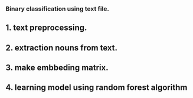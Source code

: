 ### Binary classification using text file.

## 1. text preprocessing.

## 2. extraction nouns from text.

## 3. make embbeding matrix.

## 4. learning model using random forest algorithm

